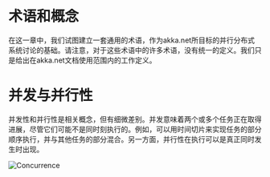 # 术语和概念

在这一章中，我们试图建立一套通用的术语，作为akka.net所目标的并行分布式系统讨论的基础。请注意，对于这些术语中的许多术语，没有统一的定义。我们只是给出在akka.net文档使用范围内的工作定义。

# 并发与并行性

并发性和并行性是相关概念，但有细微差别。并发意味着两个或多个任务正在取得进展，尽管它们可能不是同时刻执行的。例如，可以用时间切片来实现任务的部分顺序执行，并与其他任务的部分混合。另一方面，并行性在执行可以是真正同时发生时出现。


![Concurrence](../images/concurrency.png)
